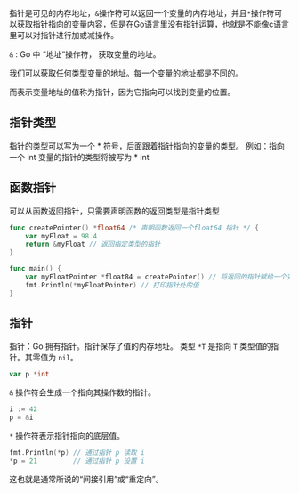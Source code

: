 指针是可见的内存地址，`&`操作符可以返回一个变量的内存地址，并且`*`操作符可以获取指针指向的变量内容，但是在Go语言里没有指针运算，也就是不能像c语言里可以对指针进行加或减操作。

`&` : Go 中 “地址“操作符， 获取变量的地址。

我们可以获取任何类型变量的地址。每一个变量的地址都是不同的。

而表示变量地址的值称为指针，因为它指向可以找到变量的位置。

## 指针类型
指针的类型可以写为一个 * 符号，后面跟着指针指向的变量的类型。
例如：指向一个 int 变量的指针的类型将被写为 * int

## 函数指针
可以从函数返回指针，只需要声明函数的返回类型是指针类型
```go
func createPointer() *float64 /* 声明函数返回一个float64 指针 */ {
	var myFloat = 98.4
	return &myFloat // 返回指定类型的指针
}

func main() {
	var myFloatPointer *float84 = createPointer() // 将返回的指针赋给一个变量
	fmt.Println(*myFloatPointer) // 打印指针处的值
}


```

## 指针
指针：Go 拥有指针。指针保存了值的内存地址。
类型 `*T` 是指向 `T` 类型值的指针。其零值为 `nil`。

```go
var p *int
```

`&` 操作符会生成一个指向其操作数的指针。

```go
i := 42
p = &i
```


`*` 操作符表示指针指向的底层值。

```go
fmt.Println(*p) // 通过指针 p 读取 i
*p = 21         // 通过指针 p 设置 i
```

这也就是通常所说的“间接引用”或“重定向”。